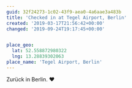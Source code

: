 ```yaml
---
guid: 32f24273-1c02-43f9-aea0-4a6aae3a483b
title: 'Checked in at Tegel Airport, Berlin'
created: '2019-03-17T21:56:42+00:00'
changed: '2019-09-24T19:17:45+00:00'


place_geo:
  lat: 52.558872980322
  lng: 13.28839302063
place_name: 'Tegel Airport, Berlin'
---
```


Zurück in Berlin. ♥️

